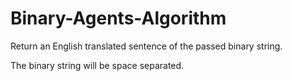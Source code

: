 # Binary-Agents-Algorithm
Return an English translated sentence of the passed binary string.

The binary string will be space separated.
